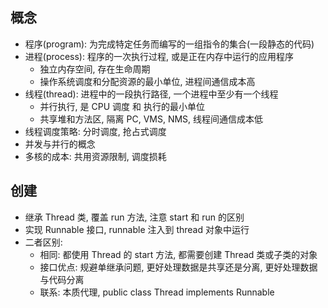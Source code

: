 ## 概念
- 程序(program): 为完成特定任务而编写的一组指令的集合(一段静态的代码)
- 进程(process): 程序的一次执行过程, 或是正在内存中运行的应用程序
  - 独立内存空间, 存在生命周期
  - 操作系统调度和分配资源的最小单位, 进程间通信成本高
- 线程(thread): 进程中的一段执行路径, 一个进程中至少有一个线程
  - 并行执行, 是 CPU 调度 和 执行的最小单位
  - 共享堆和方法区, 隔离 PC, VMS, NMS, 线程间通信成本低
- 线程调度策略: 分时调度, 抢占式调度
- 并发与并行的概念
- 多核的成本: 共用资源限制, 调度损耗

## 创建
- 继承 Thread 类, 覆盖 run 方法, 注意 start 和 run 的区别
- 实现 Runnable 接口, runnable 注入到 thread 对象中运行
- 二者区别: 
  - 相同: 都使用 Thread 的 start 方法, 都需要创建 Thread 类或子类的对象
  - 接口优点: 规避单继承问题, 更好处理数据是共享还是分离, 更好处理数据与代码分离
  - 联系: 本质代理, public class Thread implements Runnable